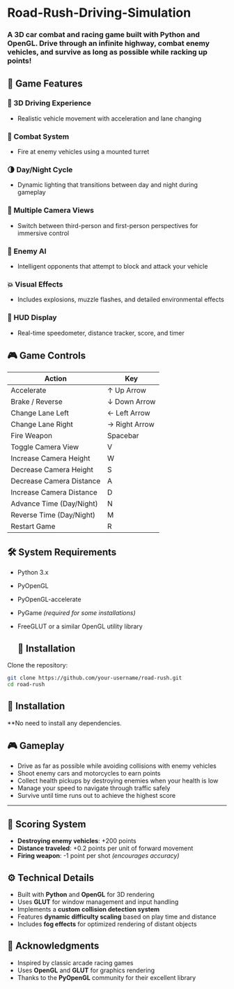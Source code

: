 # Road-Rush-Driving-Simulation
### A 3D car combat and racing game built with Python and OpenGL. Drive through an infinite highway, combat enemy vehicles, and survive as long as possible while racking up points!

## 🚗 Game Features

### 🧭 3D Driving Experience
- Realistic vehicle movement with acceleration and lane changing

### 🔫 Combat System
- Fire at enemy vehicles using a mounted turret

### 🌗 Day/Night Cycle
- Dynamic lighting that transitions between day and night during gameplay

### 🎥 Multiple Camera Views
- Switch between third-person and first-person perspectives for immersive control

### 🤖 Enemy AI
- Intelligent opponents that attempt to block and attack your vehicle

### 💥 Visual Effects
- Includes explosions, muzzle flashes, and detailed environmental effects

### 🧾 HUD Display
- Real-time speedometer, distance tracker, score, and timer

## 🎮 Game Controls

| Action                           | Key         |
|----------------------------------|-------------|
| Accelerate                       | ↑ Up Arrow  |
| Brake / Reverse                  | ↓ Down Arrow|
| Change Lane Left                 | ← Left Arrow|
| Change Lane Right                | → Right Arrow|
| Fire Weapon                      | Spacebar    |
| Toggle Camera View               | V           |
| Increase Camera Height           | W           |
| Decrease Camera Height           | S           |
| Decrease Camera Distance         | A           |
| Increase Camera Distance         | D           |
| Advance Time (Day/Night)         | N           |
| Reverse Time (Day/Night)         | M           |
| Restart Game                     | R           |



## 🛠️ System Requirements

- Python 3.x
- PyOpenGL
- PyOpenGL-accelerate
- PyGame *(required for some installations)*
- FreeGLUT or a similar OpenGL utility library

  ## 🚀 Installation

Clone the repository:

```bash
git clone https://github.com/your-username/road-rush.git
cd road-rush
```

## 🚀 Installation

**No need to install any dependencies.

## 🎮 Gameplay

- Drive as far as possible while avoiding collisions with enemy vehicles  
- Shoot enemy cars and motorcycles to earn points  
- Collect health pickups by destroying enemies when your health is low  
- Manage your speed to navigate through traffic safely  
- Survive until time runs out to achieve the highest score  

---

## 🧮 Scoring System

- **Destroying enemy vehicles**: +200 points  
- **Distance traveled**: +0.2 points per unit of forward movement  
- **Firing weapon**: -1 point per shot *(encourages accuracy)*

## ⚙️ Technical Details

- Built with **Python** and **OpenGL** for 3D rendering  
- Uses **GLUT** for window management and input handling  
- Implements a **custom collision detection system**  
- Features **dynamic difficulty scaling** based on play time and distance  
- Includes **fog effects** for optimized rendering of distant objects

## 🙌 Acknowledgments

- Inspired by classic arcade racing games  
- Uses **OpenGL** and **GLUT** for graphics rendering  
- Thanks to the **PyOpenGL** community for their excellent library  
